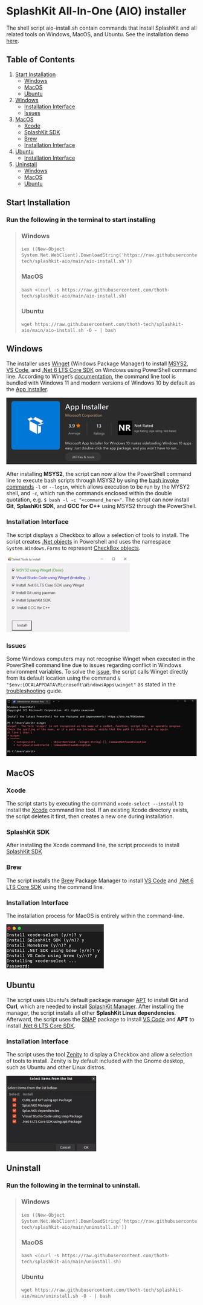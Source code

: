 # SplashKit All-In-One (AIO) installer

The shell script aio-install.sh contain commands that install SplashKit and all related tools on Windows, MacOS, and Ubuntu. See the installation demo [here](https://video.deakin.edu.au/media/t/1_ybysuvjw).

## Table of Contents

1. [Start Installation](#start-installation)
   - [Windows](#windows)
   - [MacOS](#macos)
   - [Ubuntu](#ubuntu)
2. [Windows](#windows-1)
   - [Installation Interface](#installation-interface)
   - [Issues](#issues)
3. [MacOS](#macos-1)
   - [Xcode](#xcode)
   - [SplashKit SDK](#splashkit-sdk)
   - [Brew](#brew)
   - [Installation Interface](#installation-interface-1)
4. [Ubuntu](#ubuntu-1)
   - [Installation Interface](#installation-interface-2)
5. [Uninstall](#uninstall)
   - [Windows](#windows-2)
   - [MacOS](#macos-2)
   - [Ubuntu](#ubuntu-2)

## Start Installation

### Run the following in the terminal to start installing

> ### Windows
>
> ```
> iex ((New-Object System.Net.WebClient).DownloadString('https://raw.githubusercontent.com/thoth-tech/splashkit-aio/main/aio-install.sh'))
> ```
>
> ### MacOS
>
> ```
> bash <(curl -s https://raw.githubusercontent.com/thoth-tech/splashkit-aio/main/aio-install.sh)
> ```
>
> ### Ubuntu
>
> ```
> wget https://raw.githubusercontent.com/thoth-tech/splashkit-aio/main/aio-install.sh -O - | bash
> ```

## Windows

The installer uses [Winget](https://github.com/microsoft/winget-cli) (Windows Package Manager) to install [MSYS2](https://www.msys2.org/), [VS Code](https://code.visualstudio.com/), and [.Net 6 LTS Core SDK](https://dotnet.microsoft.com/en-us/download) on Windows using PowerShell command line. According to Winget’s [documentation](https://docs.microsoft.com/en-us/windows/package-manager/winget/), the command line tool is bundled with Windows 11 and modern versions of Windows 10 by default as the [App Installer](https://apps.microsoft.com/store/detail/app-installer/9NBLGGH4NNS1?hl=en-us&gl=us).

![app-installer](images/app-installer.png)

After installing **MSYS2**, the script can now allow the PowerShell command line to execute bash scripts through MSYS2 by using the [bash invoke commands](https://www.gnu.org/software/bash/manual/html_node/Invoking-Bash.html) `-l` or `--login`, which allows execution to be run by the MYSY2 shell, and `-c`, which run the commands enclosed within the double quotation, e.g. `$ bash -l -c "<command_here>"`. The script can now install **Git**, **SplashKit SDK**, and **GCC for C++** using MSYS2 through the PowerShell.

### Installation Interface

The script displays a Checkbox to allow a selection of tools to install. The script creates [.Net objects](https://docs.microsoft.com/en-us/powershell/scripting/samples/creating-.net-and-com-objects--new-object-?view=powershell-7) in Powershell and uses the namespace `System.Windows.Forms` to represent [CheckBox objects](https://docs.microsoft.com/en-us/dotnet/api/system.windows.forms.checkbox?view=windowsdesktop-6.0).

![windows-interface](images/windows-interface.png)

### Issues

Some Windows computers may not recognise Winget when executed in the PowerShell command line due to issues regarding conflict in Windows environment variables. To solve the [issue](https://github.com/microsoft/winget-cli/issues/725), the script calls Winget directly from its default location using the command `& "$env:LOCALAPPDATA\Microsoft\WindowsApps\winget"` as stated in the [troubleshooting](https://github.com/microsoft/winget-cli/tree/master/doc/troubleshooting) guide.

![winget-issue](images/winget-issue.png)

## MacOS

### Xcode

The script starts by executing the command `xcode-select --install` to install the [Xcode](https://mac.install.guide/commandlinetools/4.html) command line tool. If an existing Xcode directory exists, the script deletes it first, then creates a new one during installation.

### SplashKit SDK

After installing the Xcode command line, the script proceeds to install [SplashKit SDK](https://splashkit.io/articles/installation/mac/step-2/)

### Brew

The script installs the [Brew](https://brew.sh/) Package Manager to install [VS Code](https://code.visualstudio.com/) and [.Net 6 LTS Core SDK](https://dotnet.microsoft.com/en-us/download) using the command line.

### Installation Interface

The installation process for MacOS is entirely within the command-line.

![macOS-CLI](images/macOS-CLI.png)

## Ubuntu

The script uses Ubuntu's default package manager [APT](https://wiki.debian.org/Apt) to install **Git** and **Curl**, which are needed to install [SplashKit Manager](https://splashkit.io/articles/installation/ubuntu/step-1/). After installing the manager, the script installs all other **SplashKit Linux dependencies**. Afterward, the script uses the [SNAP](https://snapcraft.io/) package to install [VS Code](https://code.visualstudio.com/) and **APT** to install [.Net 6 LTS Core SDK](https://dotnet.microsoft.com/en-us/download).

### Installation Interface

The script uses the tool [Zenity](https://manpages.ubuntu.com/manpages/trusty/man1/zenity.1.html) to display a Checkbox and allow a selection of tools to install. Zenity is by default included with the Gnome desktop, such as Ubuntu and other Linux distros.

![ubuntu-interface](images/ubuntu-interface.png)

## Uninstall

### Run the following in the terminal to uninstall.

> ### Windows
>
> ```
> iex ((New-Object System.Net.WebClient).DownloadString('https://raw.githubusercontent.com/thoth-tech/splashkit-aio/main/uninstall.sh'))
> ```
>
> ### MacOS
>
> ```
> bash <(curl -s https://raw.githubusercontent.com/thoth-tech/splashkit-aio/main/uninstall.sh)
> ```
>
> ### Ubuntu
>
> ```
> wget https://raw.githubusercontent.com/thoth-tech/splashkit-aio/main/uninstall.sh -O - | bash
> ```

